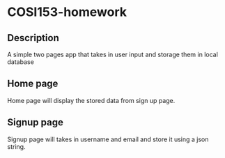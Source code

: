 # COSI153-homework

## Description

A simple two pages app that takes in user input and storage them in local database

## Home page

Home page will display the stored data from sign up page.

## Signup page

Signup page will takes in username and email and store it using a json string.
